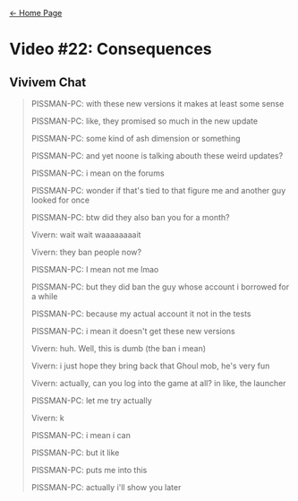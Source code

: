 [← Home Page](../README.md#4-chat-messages)

# Video #22: Consequences
## Vivivem Chat
> PISSMAN-PC: with these new versions it makes at least some sense
> 
> PISSMAN-PC: like, they promised so much in the new update
> 
> PISSMAN-PC: some kind of ash dimension or something
> 
> PISSMAN-PC: and yet noone is talking abouth these weird updates?
> 
> PISSMAN-PC: i mean on the forums
> 
> PISSMAN-PC: wonder if that's tied to that figure me and another guy looked for once
> 
> PISSMAN-PC: btw did they also ban you for a month?
> 
> Vivern: wait wait waaaaaaaait
> 
> Vivern: they ban people now?
> 
> PISSMAN-PC: I mean not me lmao
> 
> PISSMAN-PC: but they did ban the guy whose account i borrowed for a while
> 
> PISSMAN-PC: because my actual account it not in the tests
> 
> PISSMAN-PC: i mean it doesn't get these new versions
> 
> Vivern: huh. Well, this is dumb (the ban i mean)
> 
> Vivern: i just hope they bring back that Ghoul mob, he's very fun
> 
> Vivern: actually, can you log into the game at all? in like, the launcher
> 
> PISSMAN-PC: let me try actually
> 
> Vivern: k 
> 
> PISSMAN-PC: i mean i can
> 
> PISSMAN-PC: but it like
> 
> PISSMAN-PC: puts me into this
> 
> PISSMAN-PC: actually i'll show you later

